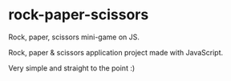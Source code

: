 # rock-paper-scissors
Rock, paper, scissors mini-game on JS.


Rock, paper & scissors application project made with JavaScript.

Very simple and straight to the point :)